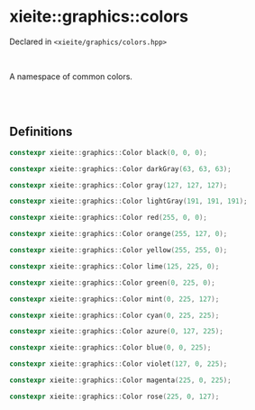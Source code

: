 # xieite::graphics::colors
Declared in `<xieite/graphics/colors.hpp>`

<br/>

A namespace of common colors.

<br/><br/>

## Definitions
```cpp
constexpr xieite::graphics::Color black(0, 0, 0);
```
```cpp
constexpr xieite::graphics::Color darkGray(63, 63, 63);
```
```cpp
constexpr xieite::graphics::Color gray(127, 127, 127);
```
```cpp
constexpr xieite::graphics::Color lightGray(191, 191, 191);
```
```cpp
constexpr xieite::graphics::Color red(255, 0, 0);
```
```cpp
constexpr xieite::graphics::Color orange(255, 127, 0);
```
```cpp
constexpr xieite::graphics::Color yellow(255, 255, 0);
```
```cpp
constexpr xieite::graphics::Color lime(125, 225, 0);
```
```cpp
constexpr xieite::graphics::Color green(0, 225, 0);
```
```cpp
constexpr xieite::graphics::Color mint(0, 225, 127);
```
```cpp
constexpr xieite::graphics::Color cyan(0, 225, 225);
```
```cpp
constexpr xieite::graphics::Color azure(0, 127, 225);
```
```cpp
constexpr xieite::graphics::Color blue(0, 0, 225);
```
```cpp
constexpr xieite::graphics::Color violet(127, 0, 225);
```
```cpp
constexpr xieite::graphics::Color magenta(225, 0, 225);
```
```cpp
constexpr xieite::graphics::Color rose(225, 0, 127);
```
